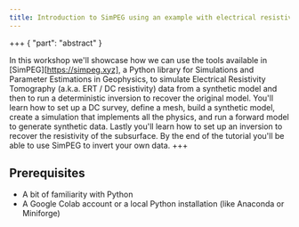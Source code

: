 ```yaml
---
title: Introduction to SimPEG using an example with electrical resistivity tomography
---
```


+++ { "part": "abstract" }

In this workshop we'll showcase how we can use the tools available in
[SimPEG][https://simpeg.xyz], a Python library for Simulations and Parameter
Estimations in Geophysics, to simulate Electrical Resistivity Tomography (a.k.a. ERT / DC resistivity) data from
a synthetic model and then to run a deterministic inversion to recover the
original model.
You'll learn how to set up a DC survey, define a mesh, build a synthetic model,
create a simulation that implements all the physics, and run a forward
model to generate synthetic data. Lastly you'll learn how to set up an
inversion to recover the resistivity of the subsurface.
By the end of the tutorial you'll be able to use SimPEG to invert your own
data.
+++

## Prerequisites

- A bit of familiarity with Python
- A Google Colab account or a local Python installation (like Anaconda or
  Miniforge)
